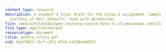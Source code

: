 ```yaml
---
content_type: resource
description: A student's final draft for the Essay I assignment. Sample student essay
  courtesy of Omri Schwartz. Used with permission.
file: /media/https%3A/open-learning-course-data-rc.s3.amazonaws.com/21w-730-2-the-creative-spark-fall-2004/b1ef9822f1cfcdf167cbcd220aab6157_anthro_crtvty.pdf
file_type: application/pdf
resourcetype: Document
title: anthro_crtvty.pdf
uid: b1ef9822-f1cf-cdf1-67cb-cd220aab6157
---
```


